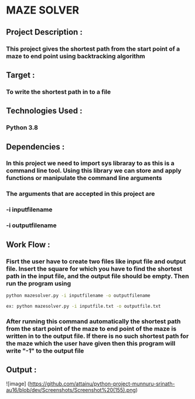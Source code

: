 # MAZE SOLVER
## Project Description  :
### This project gives the shortest path from the start point of a maze to end point using backtracking algorithm
## Target :
### To write the shortest path in to a file
## Technologies Used :
### Python 3.8
## Dependencies :
### In this project we need to import sys libraray to as this is a command line tool. Using this library we can store and apply functions or manipulate the command line arguments
### The arguments that are accepted in this project are 
### -i inputfilename
### -i outputfilename
## Work Flow :
### Fisrt the user have to create two files like input file and output file. Insert the square for which you have to find the shortest path in the input file, and the output file should be empty. Then run the program using
```bash
python mazesolver.py -i inputfilename -o outputfilename

ex: python mazesolver.py -i inputfile.txt -o outputfile.txt
```
### After running this command automatically the shortest path from the start point of the maze to end point of the maze is written in to the output file. If there is no such shortest path for the maze which the user have given then this program will write "-1" to the output file
## Output :
![image] (https://github.com/attainu/python-project-munnuru-srinath-au16/blob/dev/Screenshots/Screenshot%20(155).png)